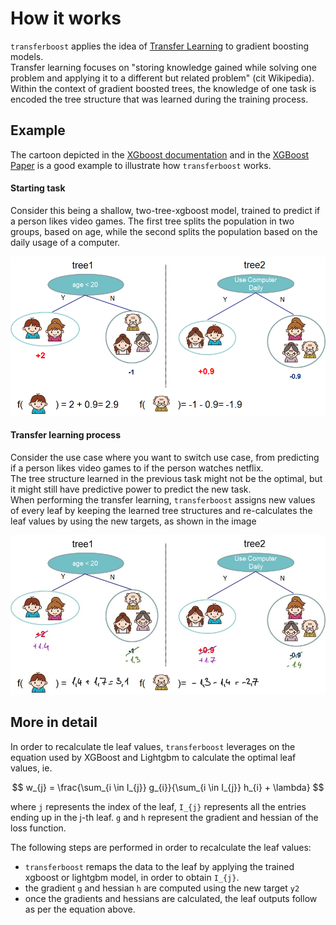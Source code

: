 #  How it works

`transferboost` applies the idea of
[Transfer Learning](https://en.wikipedia.org/wiki/Transfer_learning) to 
gradient boosting models.<br>
Transfer learning focuses on "storing knowledge gained while solving one problem and applying 
it to a different but related problem" (cit Wikipedia).<br>
Within the context of gradient boosted trees, the knowledge of one task is encoded 
the tree structure that was learned during the training process. 

## Example

The cartoon depicted in the [XGboost documentation](https://xgboost.readthedocs.io/en/latest/tutorials/model.html)
and in the [XGBoost Paper](https://arxiv.org/pdf/1603.02754.pdf) is a good example to illustrate how 
`transferboost` works.

#### Starting task
Consider this being a shallow, two-tree-xgboost model, trained to predict if a person likes video games.
The first tree splits the population in two groups, based on age, while the second splits the population 
based on the daily usage of a computer.

![Standard model](../images/std_model.png)


#### Transfer learning process
Consider the use case where you want to switch use case, from predicting if a person likes video games to 
if the person watches netflix.<br>
The tree structure learned in the previous task might not be the optimal, but it might still have 
predictive power to predict the new task.<br>
When performing the transfer learning, `transferboost` assigns new values of every leaf by keeping the learned 
tree structures and re-calculates the leaf values by using the new targets, as shown in the image<br>


![Transfer Model](../images/transfer_model.jpg)


## More in detail 

In order to recalculate tle leaf values,
`transferboost` leverages on the equation used by XGBoost and Lightgbm to calculate the optimal leaf values, ie.

$$
w_{j} = \frac{\sum_{i \in I_{j}} g_{i}}{\sum_{i \in I_{j}} h_{i} + \lambda}
$$


where `j` represents the index of the leaf, `I_{j}` represents all the entries ending up in the j-th leaf.
`g` and `h` represent the gradient and hessian of the loss function. <br>

The following steps are performed in order to recalculate the leaf values: <br>
- `transferboost` remaps the data to the leaf by applying the trained 
xgboost or lightgbm model, in order to obtain `I_{j}`.<br>
- the gradient `g` and hessian `h` are computed using the new target `y2`
- once the gradients and hessians are calculated, the leaf outputs follow as per the equation above.

